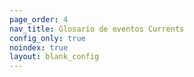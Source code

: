 ```yaml
---
page_order: 4
nav_title: Glosario de eventos Currents
config_only: true
noindex: true
layout: blank_config
---
```

